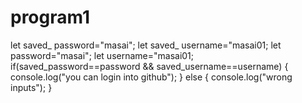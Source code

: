 # program1
let saved_ password="masai";
let saved_ username="masai01;
let password="masai";
let username="masai01;
if(saved_password==password && saved_username==username)
{
console.log("you can login into github");
}
else
{
console.log("wrong inputs");
}
